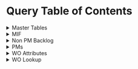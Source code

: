 # Query Table of Contents

<details>
  <summary> Master Tables  </summary>

* [master_account](https://github.com/jfallt/PBI-Github/blob/master/SQL%20Queries/Service%20Data/Master%20Tables/master_account.sql)
  * Only includes accounts with SVMXC service orders
* [master_filtration](https://github.com/jfallt/PBI-Github/blob/master/SQL%20Queries/Service%20Data/Master%20Tables/master_filtration.sql)
  * Distinct filters
  * Categorized by RO (*Reverse Osmosis*) or Standard
* [master_FSM_to_Market_Lookup](https://github.com/jfallt/PBI-Github/blob/master/SQL%20Queries/Service%20Data/Master%20Tables/master_FSM_to_Market_Lookup.sql)
  * Current Market assignments by FSM <Field Service Manager>
* [master_item](https://github.com/jfallt/PBI-Github/blob/master/SQL%20Queries/Service%20Data/Master%20Tables/master_item.sql)
  * Master Product List
  * Joined with Product2Master to consolidate similar products
* [master_location](https://github.com/jfallt/PBI-Github/blob/master/SQL%20Queries/Service%20Data/Master%20Tables/master_location.sql)
* [master_MIF](https://github.com/jfallt/PBI-Github/blob/master/SQL%20Queries/Service%20Data/Master%20Tables/master_MIF.sql)
  * MIF or *Machines in Field*
* [master_order_types](https://github.com/jfallt/PBI-Github/blob/master/SQL%20Queries/Service%20Data/Master%20Tables/master_order_types.sql)
  * All order types from SVMXC
* [master_productFamily](https://github.com/jfallt/PBI-Github/blob/master/SQL%20Queries/Service%20Data/Master%20Tables/master_productFamily.sql)
* [master_sales_reps](https://github.com/jfallt/PBI-Github/blob/master/SQL%20Queries/Service%20Data/Master%20Tables/master_sales_reps.sql)
  * Sales reps on SVMXC orders
* [master_SVMXC_Service_Order](https://github.com/jfallt/PBI-Github/blob/master/SQL%20Queries/Service%20Data/Master%20Tables/master_SVMXC_Service_Order.sql)
</details>


<details>
  <summary> MIF  </summary>

* [MIF_Current_Installed_Products](https://github.com/jfallt/PBI-Github/blob/master/SQL%20Queries/Service%20Data/MIF/MIF_Current_Installed_Products.sql)
  * Not currently used for any reports
* [MIF_Historic](https://github.com/jfallt/PBI-Github/blob/master/SQL%20Queries/Service%20Data/MIF/MIF_Historic.sql)
  * Counts by Market, Product Family
* [MIF_Historic_PreConversion](https://github.com/jfallt/PBI-Github/blob/master/SQL%20Queries/Service%20Data/MIF/MIF_Historic_PreConversion.sql)
  * Counts by Market, Product Family
  * Combined with the query above in PBI for complete MIF history
</details>


<details>
  <summary> Non PM Backlog  </summary>

* [wo_backlog_count_nonpm_dboHistory](https://github.com/jfallt/PBI-Github/blob/master/SQL%20Queries/Service%20Data/Non%20PM%20Backlog/wo_backlog_count_nonpm_dboHistory.sql)
* Install Backlog
  * **Project**: work orders with a project name in the field *SMAX_PS_Project_Name__c.*
  * These are used for large installs for companies such as Wal-Mart or Amazon
    * [wo_install_backlog_project_and_available](https://github.com/jfallt/PBI-Github/blob/master/SQL%20Queries/Service%20Data/Non%20PM%20Backlog/wo_install_backlog_project_and_available.sql)
    * [wo_install_backlog_project_and_scheduled](https://github.com/jfallt/PBI-Github/blob/master/SQL%20Queries/Service%20Data/Non%20PM%20Backlog/wo_install_backlog_project_and_scheduled.sql)
    * [wo_install_backlog_project_and_unavailable](https://github.com/jfallt/PBI-Github/blob/master/SQL%20Queries/Service%20Data/Non%20PM%20Backlog/wo_install_backlog_project_and_unavailable.sql)
    * [wo_install_backlog_single_and_available](https://github.com/jfallt/PBI-Github/blob/master/SQL%20Queries/Service%20Data/Non%20PM%20Backlog/wo_install_backlog_single_and_available.sql)
    * [wo_install_backlog_single_and_scheduled](https://github.com/jfallt/PBI-Github/blob/master/SQL%20Queries/Service%20Data/Non%20PM%20Backlog/wo_install_backlog_single_and_scheduled.sql)
    * [wo_install_backlog_single_and_unavailable](https://github.com/jfallt/PBI-Github/blob/master/SQL%20Queries/Service%20Data/Non%20PM%20Backlog/wo_install_backlog_single_and_unavailable.sql)
---
* Removal Backlog
  * [wo_install_backlog_project_and_available](https://github.com/jfallt/PBI-Github/blob/master/SQL%20Queries/Service%20Data/Non%20PM%20Backlog/wo_removal_backlog_available.sql)
  * [wo_install_backlog_project_and_scheduled](https://github.com/jfallt/PBI-Github/blob/master/SQL%20Queries/Service%20Data/Non%20PM%20Backlog/wo_removal_backlog_scheduled.sql)
  * [wo_install_backlog_project_and_unavailable](https://github.com/jfallt/PBI-Github/blob/master/SQL%20Queries/Service%20Data/Non%20PM%20Backlog/wo_removal_backlog_unavailable.sql)
 

</details>

<details>
  <summary> PMs  </summary>

* [wo_PM_backlog_dbo](https://github.com/jfallt/PBI-Github/blob/master/SQL%20Queries/Service%20Data/PMs/wo_PM_backlog_dbo.sql)
* [wo_PM_SVMXC_pm_backlog_count](https://github.com/jfallt/PBI-Github/blob/master/SQL%20Queries/Service%20Data/PMs/wo_SVMXC_pm_backlog_count.sql)
* [wo_PM_SVMXC_pm_on_breakfix](https://github.com/jfallt/PBI-Github/blob/master/SQL%20Queries/Service%20Data/PMs/wo_SVMXC_pm_on_breakfix.sql)
* [wo_PM_SVMXC_pm_creation_prediction](https://github.com/jfallt/PBI-Github/blob/master/SQL%20Queries/Service%20Data/PMs/wo_SVMXC_pm_creation_prediction.sql)
 

</details>

<details>
  <summary> WO Attributes  </summary>

* [wo_ftf_by_tech](https://github.com/jfallt/PBI-Github/blob/master/SQL%20Queries/Service%20Data/WO%20Attributes/wo_ftf_by_tech.sql)
* [wo_labor_days](https://github.com/jfallt/PBI-Github/blob/master/SQL%20Queries/Service%20Data/WO%20Attributes/wo_labor_days.sql)
* [wo_reschedules](https://github.com/jfallt/PBI-Github/blob/master/SQL%20Queries/Service%20Data/WO%20Attributes/wo_reschedules.sql)
* [wo_svmxc_order_history](https://github.com/jfallt/PBI-Github/blob/master/SQL%20Queries/Service%20Data/WO%20Attributes/wo_svmxc_order_history.sql)
* [wo_work_order_line](https://github.com/jfallt/PBI-Github/blob/master/SQL%20Queries/Service%20Data/WO%20Attributes/wo_work_order_line.sql)
 

</details>

<details>
  <summary> WO Lookup </summary>

* [wo_lookup_availability_and_group](https://github.com/jfallt/PBI-Github/blob/master/SQL%20Queries/Service%20Data/WO%20Lookup/wo_lookup_availability_and_group.sql)
* [wo_lookup_pm_slas](https://github.com/jfallt/PBI-Github/blob/master/SQL%20Queries/Service%20Data/WO%20Lookup/wo_lookup_pm_slas.sql)
* [wo_lookup_problemcode_groups](https://github.com/jfallt/PBI-Github/blob/master/SQL%20Queries/Service%20Data/WO%20Lookup/wo_lookup_problemcode_groups.sql)
* [wo_lookup_rescode_groups](https://github.com/jfallt/PBI-Github/blob/master/SQL%20Queries/Service%20Data/WO%20Lookup/wo_lookup_rescode_groups.sql)
 

</details>
